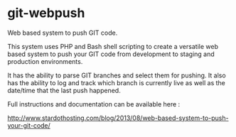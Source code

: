 git-webpush
===========

Web based system to push GIT code.

This system uses PHP and Bash shell scripting to create a versatile web based system to push your GIT code from development to staging and production environments.

It has the ability to parse GIT branches and select them for pushing. It also has the ability to log and track which branch is currently live as well as the date/time that the last push happened.

Full instructions and documentation can be available here :

http://www.stardothosting.com/blog/2013/08/web-based-system-to-push-your-git-code/
